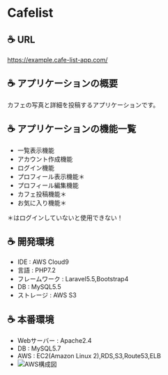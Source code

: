 # Cafelist

##   :coffee: URL
https://example.cafe-list-app.com/

##  :coffee: アプリケーションの概要
カフェの写真と詳細を投稿するアプリケーションです。

##  :coffee: アプリケーションの機能一覧
- 一覧表示機能
- アカウント作成機能
- ログイン機能
- プロフィール表示機能＊
- プロフィール編集機能
- カフェ投稿機能＊
- お気に入り機能＊
  
＊はログインしていないと使用できない！

##  :coffee: 開発環境
- IDE : AWS Cloud9
- 言語 : PHP7.2
- フレームワーク : Laravel5.5,Bootstrap4
- DB : MySQL5.5
- ストレージ : AWS S3

##  :coffee: 本番環境
- Webサーバー : Apache2.4
- DB : MySQL5.7
- AWS : EC2(Amazon Linux 2),RDS,S3,Route53,ELB
- ![AWS構成図](https://user-images.githubusercontent.com/57515432/106544307-a5e27880-654a-11eb-9183-1985e25d5c79.jpg)
